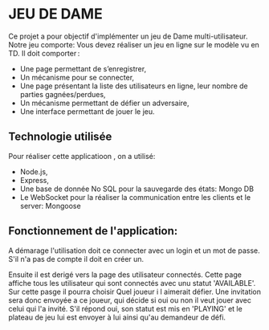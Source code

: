 JEU DE DAME
===========

Ce projet a pour objectif d'implémenter un jeu de Dame multi-utilisateur. Notre jeu comporte:
Vous devez réaliser un jeu en ligne sur le modèle vu en TD. Il doit comporter :

  - Une page permettant de s’enregistrer,
  - Un mécanisme pour se connecter,
  - Une page présentant la liste des utilisateurs en ligne, leur nombre de parties gagnées/perdues,
  - Un mécanisme permettant de défier un adversaire,
  - Une interface permettant de jouer le jeu.

Technologie utilisée
------------

Pour réaliser cette applicatioon , on a utilisé:

  - Node.js,
  - Express,
  - Une base de donnée No SQL pour la sauvegarde des états: Mongo DB
  - Le WebSocket pour la réaliser la communication entre les clients et le server: Mongoose
  
  Fonctionnement de l'application:
  -------------------------------
  
  A démarage l'utilisation doit ce connecter avec un login et un mot de passe.
  S'il n'a pas de compte il doit en créer un.
  
  Ensuite il est derigé vers la page des utilisateur connectés.
  Cette page affiche tous les utilisateur qui sont connectés avec unu statut 'AVAILABLE'.
  Sur cette pasge il pourra choisir Quel joueur i l aimerait défier.
  Une invitation sera donc envoyée a ce joueur, qui décide si oui ou non il veut jouer avec celui qui l'a invité.
  S'il répond oui, son statut est mis en 'PLAYING' et le plateau de jeu lui est envoyer à lui ainsi qu'au demandeur de défi.
  



 